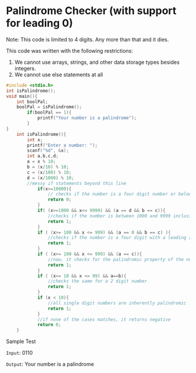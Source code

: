 # Palindrome Checker (with support for leading 0)
Note: This code is limited to 4 digits. Any more than that and it dies. 

This code was written with the following restrictions:
1. We cannot use arrays, strings, and other data storage types besides integers.
2. We cannot use else statements at all


```c
#include <stdio.h>
int isPalindrome();
void main(){
    int boolPal;
    boolPal = isPalindrome();
        if(boolPal == 1){
            printf("Your number is a palindrome");
        }
}  
    int isPalindrome(){
        int x;
        printf("Enter a number: ");
        scanf("%d", &x);
        int a,b,c,d;
        a = x % 10;
        b = (x/10) % 10;
        c = (x/100) % 10;
        d = (x/1000) % 10;
        //messy if statements beyond this line
            if(x>=10000){
                // checks if the number is a four digit number or below
                return 0;
            }
            if( (x>=1000 && x<= 9999) && (a == d && b == c)){
                //checks if the number is between 1000 and 9999 inclusive, and if the first and last digits of a 4 digit match
                return 1;
            }
            if ( (x>= 100 && x <= 999) && (a == 0 && b == c) ){
                //checks if the number is a four digit with a leading zero, and matches the respective digits. This still treats the number as a four digit.
                return 1;
            }
            if ( (x>= 100 && x <= 999) && (a == c)){
                //now, it checks for the palindromic property of the number provided it is a three digit number
                return 1;
            }
            if ( (x>= 10 && x <= 99) && a==b){
                //checks the same for a 2 digit number
                return 1;
            }
            if (x < 10){
                //all single digit numbers are inherently palindromic
                return 1;
            }
            //if none of the cases matches, it returns negative
            return 0;
    }
```
Sample Test

`Input`: 0110

`Output`: Your number is a palindrome